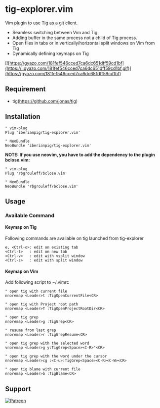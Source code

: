 # tig-explorer.vim

Vim plugin to use [Tig](https://github.com/jonas/tig) as a git client.
* Seamless switching between Vim and Tig
* Adding buffer in the same process not a child of Tig process.
* Open files in tabs or in vertically/horizontal split windows on Vim from Tig
* Dynamically defining keymaps on Tig

[![https://gyazo.com/181fef546cced7ca6dc651dff59cd1bf](https://i.gyazo.com/181fef546cced7ca6dc651dff59cd1bf.gif)](https://gyazo.com/181fef546cced7ca6dc651dff59cd1bf)

## Requirement

* tig(https://github.com/jonas/tig)

## Installation

```vim
" vim-plug
Plug 'iberianpig/tig-explorer.vim'

" NeoBundle
NeoBundle 'iberianpig/tig-explorer.vim'
```

**NOTE: If you use neovim, you have to add the dependency to the plugin bclose.vim:**

```vim
" vim-plug
Plug 'rbgrouleff/bclose.vim'

" NeoBundle
NeoBundle 'rbgrouleff/bclose.vim'
```


## Usage

### Available Command

#### Keymap on Tig

Following commands are available on tig launched from tig-explorer
```
e, <Ctrl-o>: edit on existing tab
<Ctrl-t>   : edit on new tab
<Ctrl-v>   : edit with vsplit window
<Ctrl-s>   : edit with split window
```


#### Keymap on Vim

Add following script to ~/.vimrc

```vim
" open tig with current file
nnoremap <Leader>t :TigOpenCurrentFile<CR>

" open tig with Project root path
nnoremap <Leader>T :TigOpenProjectRootDir<CR>

" open tig grep
nnoremap <Leader>g :TigGrep<CR>

" resume from last grep
nnoremap <Leader>r :TigGrepResume<CR>

" open tig grep with the selected word
vnoremap <Leader>g y:TigGrep<Space><C-R>"<CR>

" open tig grep with the word under the cursor
nnoremap <Leader>cg :<C-u>:TigGrep<Space><C-R><C-W><CR>

" open tig blame with current file
nnoremap <Leader>b :TigBlame<CR>
```

## Support

[![Patreon](https://c5.patreon.com/external/logo/become_a_patron_button.png)](https://www.patreon.com/iberianpig)
